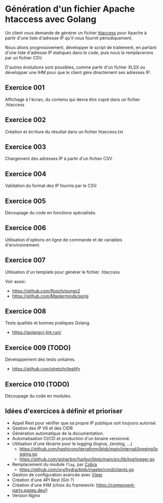 # Génération d'un fichier Apache htaccess avec Golang

Un client vous demande de générer un fichier [htaccess](http://httpd.apache.org/docs/current/howto/htaccess.html) pour Apache à partir d'une liste d'adresse IP qu'il vous fournit périodiquement.

Nous allons progressivement, développer le script de traitement, en partant d'une liste d'adresse IP statiques dans le code, puis nous la remplacerons par un fichier CSV. 

D'autres évolutions sont possibles, comme partir d'un fichier XLSX ou développer une IHM pour que le client gère directement ses adresses IP.

## Exercice 001

Affichage à l'écran, du contenu qui devra être copié dans un fichier .htaccess

## Exercice 002

Création et écriture du résultat dans un fichier htaccess.txt

## Exercice 003

Chargement des adresses IP à partir d'un fichier CSV.

## Exercice 004

Validation du format des IP fournis par le CSV.

## Exercice 005

Découpage du code en fonctions spécialisés.

## Exercice 006

Utilisation d'options en ligne de commande et de variables d'environnement.

## Exercice 007

Utilisation d'un template pour générer le fichier .htaccess

Voir aussi:
- https://github.com/flosch/pongo2
- https://github.com/Masterminds/sprig

## Exercice 008

Tests qualités et bonnes pratiques Golang.

- https://golangci-lint.run/

## Exercice 009 (TODO)

Développement des tests unitaires.

- https://github.com/stretchr/testify

## Exercice 010 (TODO)

Découpage du code en modules.

## Idées d'exercices à définir et prioriser

- Appel Rest pour vérifier que sa propre IP publique soit toujours autorisé
- Gestion des IP V6 et des CIDR
- Génération automatique de la documentation.
- Automatisation CI/CD et production d'un binaire versionné.
- Utilisation d'une librairie pour le logging (logrus, zerolog, ...)
    - https://github.com/hashicorp/terraform/blob/main/internal/logging/logging.go
    - https://github.com/goharbor/harbor/blob/main/src/lib/log/logger.go
- Remplacement du module `flag`, par [Cobra](https://github.com/spf13/cobra)
    - https://github.com/ory/hydra/blob/master/cmd/clients.go
- Gestion de configuration avancée avec [Viper](https://github.com/spf13/viper)
- Création d'une API Rest (Gin ?)
- Création d'une IHM (choix du framework: https://component-party.pages.dev/)
- Version Nginx



